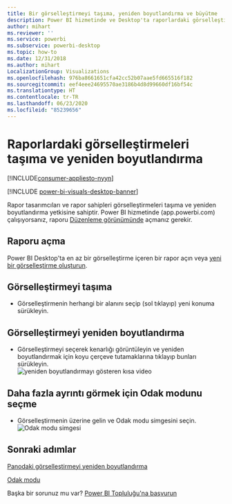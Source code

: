 ```yaml
---
title: Bir görselleştirmeyi taşıma, yeniden boyutlandırma ve büyütme
description: Power BI hizmetinde ve Desktop'ta raporlardaki görselleştirmeleri taşıma ve yeniden boyutlandırma
author: mihart
ms.reviewer: ''
ms.service: powerbi
ms.subservice: powerbi-desktop
ms.topic: how-to
ms.date: 12/31/2018
ms.author: mihart
LocalizationGroup: Visualizations
ms.openlocfilehash: 976ba8661651cfa42cc52b07aae5fd665516f182
ms.sourcegitcommit: eef4eee24695570ae3186b4d8d99660df16bf54c
ms.translationtype: HT
ms.contentlocale: tr-TR
ms.lasthandoff: 06/23/2020
ms.locfileid: "85239656"
---
```

# <a name="move-and-resize-a-visualization-in-a-report"></a>Raporlardaki görselleştirmeleri taşıma ve yeniden boyutlandırma

[!INCLUDE[consumer-appliesto-nyyn](../includes/consumer-appliesto-nyyn.md)]    

[!INCLUDE [power-bi-visuals-desktop-banner](../includes/power-bi-visuals-desktop-banner.md)]

Rapor tasarımcıları ve rapor sahipleri görselleştirmeleri taşıma ve yeniden boyutlandırma yetkisine sahiptir. Power BI hizmetinde (app.powerbi.com) çalışıyorsanız, raporu [Düzenleme görünümünde](../create-reports/service-interact-with-a-report-in-editing-view.md) açmanız gerekir. 

## <a name="open-the-report"></a>Raporu açma
Power BI Desktop'ta en az bir görselleştirme içeren bir rapor açın veya [yeni bir görselleştirme oluşturun](power-bi-report-add-visualizations-i.md). 

## <a name="move-the-visualization"></a>Görselleştirmeyi taşıma
* Görselleştirmenin herhangi bir alanını seçip (sol tıklayıp) yeni konuma sürükleyin.

## <a name="resize-the-visualization"></a>Görselleştirmeyi yeniden boyutlandırma
* Görselleştirmeyi seçerek kenarlığı görüntüleyin ve yeniden boyutlandırmak için koyu çerçeve tutamaklarına tıklayıp bunları sürükleyin.  
  ![yeniden boyutlandırmayı gösteren kısa video](media/power-bi-visualization-move-and-resize/untitled.gif)

## <a name="select-focus-mode-to-see-more-detail"></a>Daha fazla ayrıntı görmek için Odak modunu seçme
* Görselleştirmenin üzerine gelin ve Odak modu simgesini seçin.
  ![Odak modu simgesi](media/power-bi-visualization-move-and-resize/pbi_popouticon.jpg)

## <a name="next-steps"></a>Sonraki adımlar
[Panodaki görselleştirmeyi yeniden boyutlandırma](../create-reports/service-dashboard-edit-tile.md)  

[Odak modu](../consumer/end-user-focus.md)

Başka bir sorunuz mu var? [Power BI Topluluğu'na başvurun](https://community.powerbi.com/)

